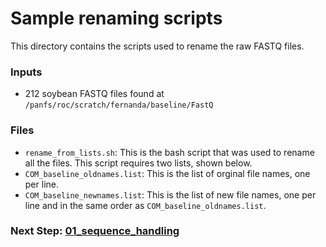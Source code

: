 # Sample renaming scripts
This directory contains the scripts used to rename the raw FASTQ files. 

### Inputs
- 212 soybean FASTQ files found at `/panfs/roc/scratch/fernanda/baseline/FastQ`

### Files
- `rename_from_lists.sh`: This is the bash script that was used to rename all the files. This script requires two lists, shown below.
- `COM_baseline_oldnames.list`: This is the list of orginal file names, one per line.
- `COM_baseline_newnames.list`: This is the list of new file names, one per line and in the same order as `COM_baseline_oldnames.list`.

### Next Step: [01_sequence_handling](https://github.com/MorrellLAB/Context_Variants_Soy/tree/master/01_sequence_handling)